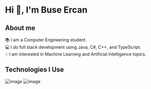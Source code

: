 # Hi 👋, I'm Buse Ercan
##           About me
📚 I am a Computer Engineering student.<br>
💻 I do full stack development using Java, C#, C++, and TypeScript.<br>
💡 I am interested in Machine Learning and Artificial Intelligence topics.<br>
## Technologies I Use
![image](https://github.com/busercan/busercan/assets/101057502/56bcfd3a-f94d-4590-9641-1a3c732927cd)
![image](https://github.com/busercan/busercan/assets/101057502/2155d12c-e4b5-4e59-b3a2-a430724e166b)



